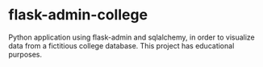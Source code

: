 # flask-admin-college
Python application using flask-admin and sqlalchemy, in order to visualize data from a fictitious college database. This project has educational purposes.
